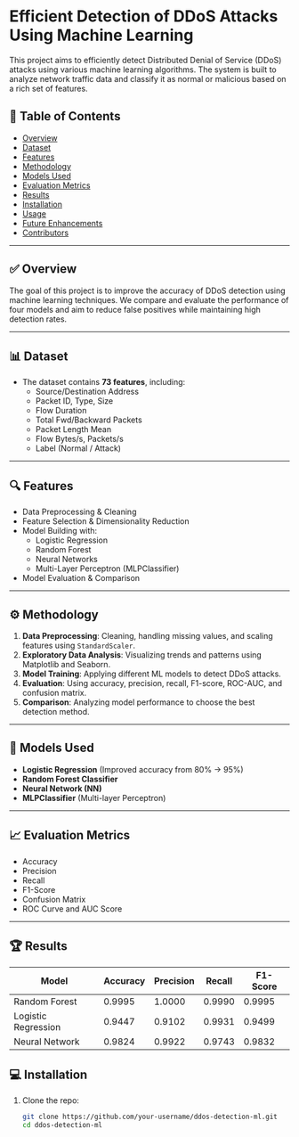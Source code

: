 # Efficient Detection of DDoS Attacks Using Machine Learning

This project aims to efficiently detect Distributed Denial of Service (DDoS) attacks using various machine learning algorithms. The system is built to analyze network traffic data and classify it as normal or malicious based on a rich set of features.

## 📌 Table of Contents

- [Overview](#overview)
- [Dataset](#dataset)
- [Features](#features)
- [Methodology](#methodology)
- [Models Used](#models-used)
- [Evaluation Metrics](#evaluation-metrics)
- [Results](#results)
- [Installation](#installation)
- [Usage](#usage)
- [Future Enhancements](#future-enhancements)
- [Contributors](#contributors)

---

## ✅ Overview

The goal of this project is to improve the accuracy of DDoS detection using machine learning techniques. We compare and evaluate the performance of four models and aim to reduce false positives while maintaining high detection rates.

---

## 📊 Dataset

- The dataset contains **73 features**, including:
  - Source/Destination Address
  - Packet ID, Type, Size
  - Flow Duration
  - Total Fwd/Backward Packets
  - Packet Length Mean
  - Flow Bytes/s, Packets/s
  - Label (Normal / Attack)

---

## 🔍 Features

- Data Preprocessing & Cleaning
- Feature Selection & Dimensionality Reduction
- Model Building with:
  - Logistic Regression
  - Random Forest
  - Neural Networks
  - Multi-Layer Perceptron (MLPClassifier)
- Model Evaluation & Comparison

---

## ⚙️ Methodology

1. **Data Preprocessing**: Cleaning, handling missing values, and scaling features using `StandardScaler`.
2. **Exploratory Data Analysis**: Visualizing trends and patterns using Matplotlib and Seaborn.
3. **Model Training**: Applying different ML models to detect DDoS attacks.
4. **Evaluation**: Using accuracy, precision, recall, F1-score, ROC-AUC, and confusion matrix.
5. **Comparison**: Analyzing model performance to choose the best detection method.

---

## 🤖 Models Used

- **Logistic Regression** (Improved accuracy from 80% → 95%)
- **Random Forest Classifier**
- **Neural Network (NN)**
- **MLPClassifier** (Multi-layer Perceptron)

---

## 📈 Evaluation Metrics

- Accuracy
- Precision
- Recall
- F1-Score
- Confusion Matrix
- ROC Curve and AUC Score

---

## 🏆 Results

| Model               | Accuracy | Precision | Recall | F1-Score |
|--------------------|----------|-----------|--------|----------|
| Random Forest      | 0.9995   | 1.0000    | 0.9990 | 0.9995   |
| Logistic Regression| 0.9447   | 0.9102    | 0.9931 | 0.9499   |
| Neural Network     | 0.9824   | 0.9922    | 0.9743 | 0.9832   |


## 💻 Installation

1. Clone the repo:
   ```bash
   git clone https://github.com/your-username/ddos-detection-ml.git
   cd ddos-detection-ml
